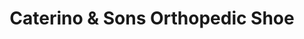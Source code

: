 ---
title: "Caterino & Sons Orthopedic Shoe"
url: /scranton/caterino-und-sons-orthopedic-shoe/
shop: Schuhe
---